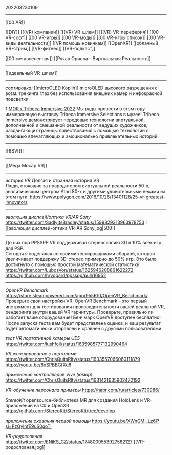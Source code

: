 202203230109
***
[[00 AR]]

[[DIY]]
[[(VR) компании]]
[[(VR) VR-шлем]]
[[(VR) VR-переферия]]
[[00 VR-софт]]
[[00 VR-игры]]
[[00 VR-моды]]
[[00 VR-игры список]]
[[00 VR-виды деятельности]]
[[VR помощь новичкам]]
[[OpenXR]]
[[облачный VR-стрим]]
[[VR-фитнес]]
[[VR-подкаст]]

[[00 метавселенная]]
[[Рукав Ориона - Виртуальная Реальность]]
***
[[идеальный VR-шлем]]
***
*сортировка:*
[[microOLED Koplin]]
microOLED высокого разрешения с возм. трекинга глаз без использования внешних камер и инфокрасной подсветки

1.[MOR x Tribeca Immersive 2022](https://www.museumor.com/blog/mor-x-tribeca-immersive-2022)
Мы рады провести в этом году иммерсивную выставку Tribeca Immersive Selections в музее! Tribeca Immersive демонстрирует передовые технологии виртуальной, дополненной и смешанной реальности от ведущих художников, раздвигающих границы повествования с помощью технологий с помощью впечатляющих и эмоционально привлекательных историй.
***
[[6SVR]]
***
[[Mega Mocap VR]]
***
*история VR*
Долгая и странная история VR  
Люди, стоявшие за прародителем виртуальной реальности 50-х, аналитическим центром Atari 80-х и другими удивительными вехами на этом пути.
https://www.polygon.com/2016/10/26/13401128/25-vr-greatest-innovators
***
*эволюция дисплей/оптика VR/AR Sony*
https://twitter.com/SadlyItsBradley/status/1599829313963978753
![[эволюция дисплей-оптика VR-AR Sony.jpg|500]]
***
До сих пор PPSSPP VR поддерживал стереоскопию 3D в 10% всех игр для PSP.  
Сегодня я поделился со своими тестировщиками сборкой, которая увеличивает поддержку 3D-стерео примерно до 50% игр. Это было достигнуто с помощью простой математической статистики.
https://twitter.com/LubosVon/status/1625946208861622272
https://github.com/hrydgard/ppsspp/pull/16952
***

*OpenVR Benchmark*
https://store.steampowered.com/app/955610/OpenVR_Benchmark/
Проверьте свои настройки VR. 
OpenVR Benchmark - это первый инструмент для тестирования производительности вашей реальной VR, рендеринга внутри вашей VR гарнитуры. 
Проверьте, правильно ли работает ваше оборудование! Бенчмарк OpenVR доступен бесплатно! 
После запуска теста вам будет представлена оценка, и ваш результат будет автоматически отправлен и сравнен с другими пользователями.

*тест VR портативной камеры UE5*
https://twitter.com/lushfoil/status/1635985777132990464

*VR жонглирование с порталами*
https://twitter.com/ChrisQuitsRlty/status/1633557066060111879
https://youtu.be/8oSPBBGfXu8

*применение контроллеров Vive (юмор)*
https://twitter.com/ChrisQuitsRlty/status/1631421635902472192

*VR-обучение персонала примеры*
https://habr.com/ru/articles/730986/

*StereoKit*
opensource-библиотека MR для создания HoloLens и VR-приложений на C# и OpenXR
https://github.com/StereoKit/StereoKit/tree/develop

*приложение оказания первой помощи*
https://youtu.be/XWnGMi_Lz6I?si=PzGyInfE9uS0goTI

*VR-родословная*
https://twitter.com/ENiKS_CZ/status/1748009553927582127
[[VR-родословная.jpg]]